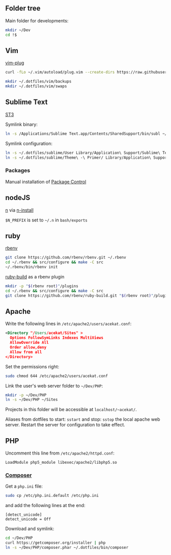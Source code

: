 Folder tree
-----------

Main folder for developments:
```bash
mkdir ~/Dev
cd !$
```

Vim
---

[vim-plug](https://github.com/junegunn/vim-plug)

```bash
curl -fLo ~/.vim/autoload/plug.vim --create-dirs https://raw.githubusercontent.com/junegunn/vim-plug/master/plug.vim
```

```bash
mkdir ~/.dotfiles/vim/backups
mkdir ~/.dotfiles/vim/swaps
```


Sublime Text
------------

[ST3](http://www.sublimetext.com/3)

Symlink binary:
```bash
ln -s /Applications/Sublime Text.app/Contents/SharedSupport/bin/subl ~/.dotfiles/bin/subl
```

Symlink configuration:
```bash
ln -s ~/.dotfiles/sublime/User Library/Application\ Support/Sublime\ Text\ 3/Packages/
ln -s ~/.dotfiles/sublime/Theme\ -\ Primer/ Library/Application\ Support/Sublime\ Text\ 3/Packages/
```

### Packages
Manual installation of [Package Control](https://packagecontrol.io/installation)


nodeJS
------

[n](https://github.com/tj/n) via [n-install](https://github.com/mklement0/n-install)

`$N_PREFIX` is set to `~/.n` in `bash/exports`


ruby
------

[rbenv](https://github.com/rbenv/rbenv)
```bash
git clone https://github.com/rbenv/rbenv.git ~/.rbenv
cd ~/.rbenv && src/configure && make -C src
~/.rbenv/bin/rbenv init
```

[ruby-build](https://github.com/rbenv/ruby-build) as a rbenv plugin
```bash
mkdir -p "$(rbenv root)"/plugins
cd ~/.rbenv && src/configure && make -C src
git clone https://github.com/rbenv/ruby-build.git "$(rbenv root)"/plugins/ruby-build
```


Apache
------

Write the following lines in `/etc/apache2/users/acekat.conf`:
```xml
<Directory "/Users/acekat/Sites" >
  Options FollowSymLinks Indexes MultiViews
  AllowOverride All
  Order allow,deny
  Allow from all
</Directory>
```

Set the permissions right:
```bash
sudo chmod 644 /etc/apache2/users/acekat.conf
```

Link the user's web server folder to `~/Dev/PHP`:
```bash
mkdir -p ~/Dev/PHP
ln -s ~/Dev/PHP ~/Sites
```
Projects in this folder will be accessible at `localhost/~acekat/`.

Aliases from dotfiles to start: `sstart` and stop: `sstop` the local apache web server.
Restart the server for configuration to take effect.


PHP
---

Uncomment this line from `/etc/apache2/httpd.conf`:
```
LoadModule php5_module libexec/apache2/libphp5.so
```

### [Composer](http://getcomposer.org/)

Get a `php.ini` file:
```bash
sudo cp /etc/php.ini.default /etc/php.ini
```
and add the following lines at the end:
```
[detect_unicode]
detect_unicode = Off
```

Download and symlink:
```bash
cd ~/Dev/PHP
curl https://getcomposer.org/installer | php
ln -s ~/Dev/PHP/composer.phar ~/.dotfiles/bin/composer
```

